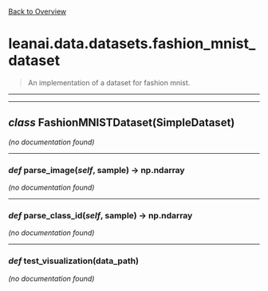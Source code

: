 [Back to Overview](../../../README.md)



# leanai.data.datasets.fashion_mnist_dataset

> An implementation of a dataset for fashion mnist.


---
---
## *class* **FashionMNISTDataset**(SimpleDataset)

*(no documentation found)*

---
### *def* **parse_image**(*self*, sample) -> np.ndarray

*(no documentation found)*

---
### *def* **parse_class_id**(*self*, sample) -> np.ndarray

*(no documentation found)*

---
### *def* **test_visualization**(data_path)

*(no documentation found)*


